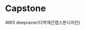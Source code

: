 # Capstone
AWS deepracer(다학제간캡스톤디자인)
<p align="center"
  <img src="![Image](https://github.com/user-attachments/assets/223eaa27-502b-4d26-9c53-2c16968711e3)">
</p>

